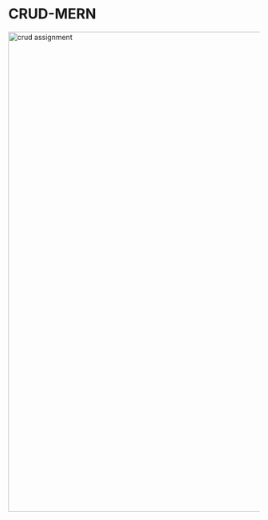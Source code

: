 # CRUD-MERN
<img width="960" alt="crud assignment" src="https://user-images.githubusercontent.com/100592839/199519865-71c9fb5d-f310-4a60-bd0c-992552e658f6.PNG">
